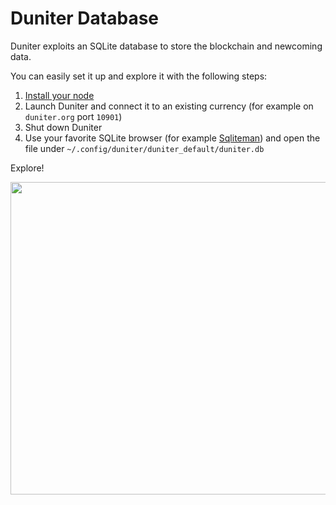 # Duniter Database

Duniter exploits an SQLite database to store the blockchain and newcoming data.

You can easily set it up and explore it with the following steps:

1. [Install your node](./install-a-node.md)
2. Launch Duniter and connect it to an existing currency (for example on `duniter.org` port `10901`)
3. Shut down Duniter
4. Use your favorite SQLite browser (for example [Sqliteman](http://sqliteman.yarpen.cz/)) and open the file under `~/.config/duniter/duniter_default/duniter.db`

Explore!

<img src="https://forum.duniter.org/uploads/default/original/2X/f/f4946056f30893f33ad0b516346b02fcc78b77d5.png" width="620" height="500">
